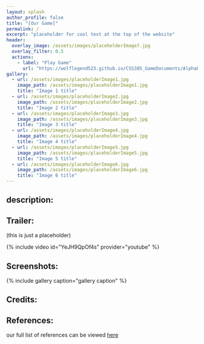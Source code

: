 ```yaml
---
layout: splash
author_profile: false
title: "[Our Game]"
permalink: /
excerpt: "placeholder for cool text at the top of the website"
header:
  overlay_image: /assets/images/placeholderImage7.jpg
  overlay_filter: 0.5
  actions:
    - label: "Play Game"
      url: "https://wolflegend523.github.io/CSS385_GameDocuments/AlphaBuild/"
gallery:
  - url: /assets/images/placeholderImage1.jpg
    image_path: /assets/images/placeholderImage1.jpg
    title: "Image 1 title"
  - url: /assets/images/placeholderImage2.jpg
    image_path: /assets/images/placeholderImage2.jpg
    title: "Image 2 title"
  - url: /assets/images/placeholderImage3.jpg
    image_path: /assets/images/placeholderImage3.jpg
    title: "Image 3 title"
  - url: /assets/images/placeholderImage4.jpg
    image_path: /assets/images/placeholderImage4.jpg
    title: "Image 4 title"
  - url: /assets/images/placeholderImage5.jpg
    image_path: /assets/images/placeholderImage5.jpg
    title: "Image 5 title"
  - url: /assets/images/placeholderImage6.jpg
    image_path: /assets/images/placeholderImage6.jpg
    title: "Image 6 title"
---
```


## description:


## Trailer: 
(this is just a placeholder)

{% include video id="YeJH9QpOf4s" provider="youtube" %}


## Screenshots: 
{% include gallery caption="gallery caption" %}


## Credits: 


## References:

our full list of references can be viewed [here](https://wolflegend523.github.io/CSS385_GameDocuments/references/) 





